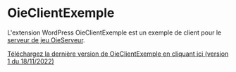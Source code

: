 # OieClientExemple


L'extension WordPress OieClientExemple est un exemple de client pour le [serveur de jeu OieServeur](https://github.com/m2589972/OieServeur/).

[Téléchargez la dernière version de OieClientExemple en cliquant ici (version 1 du 18/11/2022)](https://github.com/m2589972/OieClientExemple/releases/download/v1/OieClientExemple.1.zip)


